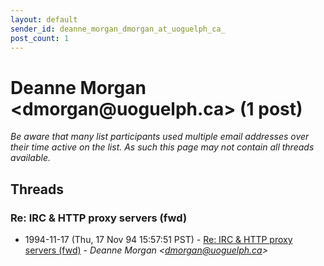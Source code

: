 ```yaml
---
layout: default
sender_id: deanne_morgan_dmorgan_at_uoguelph_ca_
post_count: 1
---
```


# Deanne Morgan <dmorgan<span>@</span>uoguelph.ca> (1 post)

_Be aware that many list participants used multiple email addresses over their time active on the list. As such this page may not contain all threads available._

## Threads

### Re: IRC & HTTP proxy servers (fwd)
+ 1994-11-17 (Thu, 17 Nov 94 15:57:51 PST) - [Re: IRC & HTTP proxy servers (fwd)](/archive/1994/11/8355fd7de168fbf4252babefd5ce00dec3f36bacbc2c5e50a78fca0ff807592c) - _Deanne Morgan \<dmorgan@uoguelph.ca\>_

